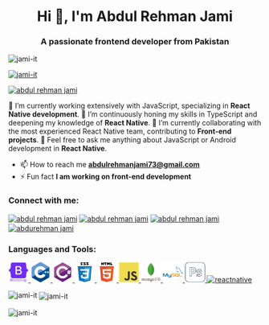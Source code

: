 <h1 align="center">Hi 👋, I'm Abdul Rehman Jami</h1>
<h3 align="center">A passionate frontend developer from Pakistan</h3>

<p align="left"> <img src="https://komarev.com/ghpvc/?username=jami-it&label=Profile%20views&color=0e75b6&style=flat" alt="jami-it" /> </p>

<p align="left"> <a href="https://github.com/ryo-ma/github-profile-trophy"><img src="https://github-profile-trophy.vercel.app/?username=jami-it" alt="jami-it" /></a> </p>

<p align="left"> <a href="https://twitter.com/ARJami7861" target="blank"><img src="https://img.shields.io/twitter/follow/abdul rehman jami?logo=twitter&style=for-the-badge" alt="abdul rehman jami" /></a> </p>

🔭 I’m currently working extensively with JavaScript, specializing in **React Native development**.
🌱 I’m continuously honing my skills in TypeScript and deepening my knowledge of **React Native**.
👯 I’m currently collaborating with the most experienced React Native team, contributing to **Front-end projects**.
💬 Feel free to ask me anything about JavaScript or Android development in **React Native**.
- 📫 How to reach me **abdulrehmanjami73@gmail.com**
- ⚡ Fun fact **I am working on front-end development**

<h3 align="left">Connect with me:</h3>
<p align="left">
<a href="https://twitter.com/ARJami7861" target="blank"><img align="center" src="https://raw.githubusercontent.com/rahuldkjain/github-profile-readme-generator/master/src/images/icons/Social/twitter.svg" alt="abdul rehman jami" height="30" width="40" /></a>
<a href="https://linkedin.com/in/abdul rehman jami" target="blank"><img align="center" src="https://raw.githubusercontent.com/rahuldkjain/github-profile-readme-generator/master/src/images/icons/Social/linked-in-alt.svg" alt="abdul rehman jami" height="30" width="40" /></a>
<a href="https://fb.com/abdul rehman jami" target="blank"><img align="center" src="https://raw.githubusercontent.com/rahuldkjain/github-profile-readme-generator/master/src/images/icons/Social/facebook.svg" alt="abdul rehman jami" height="30" width="40" /></a>
<a href="https://instagram.com/abdurehman jami" target="blank"><img align="center" src="https://raw.githubusercontent.com/rahuldkjain/github-profile-readme-generator/master/src/images/icons/Social/instagram.svg" alt="abdurehman jami" height="30" width="40" /></a>
</p>

<h3 align="left">Languages and Tools:</h3>
<p align="left"> <a href="https://getbootstrap.com" target="_blank" rel="noreferrer"> <img src="https://raw.githubusercontent.com/devicons/devicon/master/icons/bootstrap/bootstrap-plain-wordmark.svg" alt="bootstrap" width="40" height="40"/> </a> <a href="https://www.w3schools.com/cpp/" target="_blank" rel="noreferrer"> <img src="https://raw.githubusercontent.com/devicons/devicon/master/icons/cplusplus/cplusplus-original.svg" alt="cplusplus" width="40" height="40"/> </a> <a href="https://www.w3schools.com/cs/" target="_blank" rel="noreferrer"> <img src="https://raw.githubusercontent.com/devicons/devicon/master/icons/csharp/csharp-original.svg" alt="csharp" width="40" height="40"/> </a> <a href="https://www.w3schools.com/css/" target="_blank" rel="noreferrer"> <img src="https://raw.githubusercontent.com/devicons/devicon/master/icons/css3/css3-original-wordmark.svg" alt="css3" width="40" height="40"/> </a> <a href="https://www.w3.org/html/" target="_blank" rel="noreferrer"> <img src="https://raw.githubusercontent.com/devicons/devicon/master/icons/html5/html5-original-wordmark.svg" alt="html5" width="40" height="40"/> </a> <a href="https://developer.mozilla.org/en-US/docs/Web/JavaScript" target="_blank" rel="noreferrer"> <img src="https://raw.githubusercontent.com/devicons/devicon/master/icons/javascript/javascript-original.svg" alt="javascript" width="40" height="40"/> </a> <a href="https://www.mongodb.com/" target="_blank" rel="noreferrer"> <img src="https://raw.githubusercontent.com/devicons/devicon/master/icons/mongodb/mongodb-original-wordmark.svg" alt="mongodb" width="40" height="40"/> </a> <a href="https://www.mysql.com/" target="_blank" rel="noreferrer"> <img src="https://raw.githubusercontent.com/devicons/devicon/master/icons/mysql/mysql-original-wordmark.svg" alt="mysql" width="40" height="40"/> </a> <a href="https://www.photoshop.com/en" target="_blank" rel="noreferrer"> <img src="https://raw.githubusercontent.com/devicons/devicon/master/icons/photoshop/photoshop-line.svg" alt="photoshop" width="40" height="40"/> </a> <a href="https://reactnative.dev/" target="_blank" rel="noreferrer"> <img src="https://reactnative.dev/img/header_logo.svg" alt="reactnative" width="40" height="40"/> </a> </p>

<p><img align="left" src="https://github-readme-stats.vercel.app/api/top-langs?username=jami-it&show_icons=true&locale=en&layout=compact" alt="jami-it" /></p>

<p>&nbsp;<img align="center" src="https://github-readme-stats.vercel.app/api?username=jami-it&show_icons=true&locale=en" alt="jami-it" /></p>

<p><img align="center" src="https://github-readme-streak-stats.herokuapp.com/?user=jami-it&" alt="jami-it" /></p>

